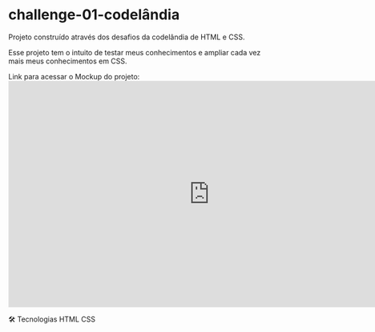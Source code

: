 # challenge-01-codelândia

Projeto construído através dos desafios da codelândia de HTML e CSS.

Esse projeto tem o intuito de testar meus conhecimentos e ampliar cada vez mais 
meus conhecimentos em CSS.

Link para acessar o Mockup do projeto: <iframe style="border: 1px solid rgba(0, 0, 0, 0.1);" width="800" height="450" src="https://www.figma.com/embed?embed_host=share&url=https%3A%2F%2Fwww.figma.com%2Ffile%2FYb9IBH56g7T1hdIyZ3BMNO%2FDesafios---Codel%25C3%25A2ndia%3Fnode-id%3D0%253A1%26t%3DXMg4ZN6V3VCjzxgH-1" allowfullscreen></iframe>

🛠 Tecnologias
HTML
CSS
